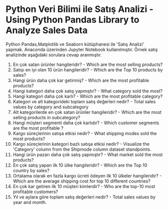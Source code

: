 # Python Veri Bilimi ile Satış Analizi - Using Python Pandas Library to Analyze Sales Data


Python Pandas,Matplotlib ve Seaborn kütüphanesi ile 'Satış Analizi' yapmak. Anaconda üzerinden Jupyter Notebook kullanılmıştır.
Örnek satış analizinde aşağıdaki sorulara cevap aranmıştır.

1.	En çok satan ürünler hangileridir? - Which are the most selling products?
2.	Satışı en iyi olan 10 ürün hangileridir? - Which are the Top 10 products by sales?
3.	Hangi ürün daha çok kar getirmiş? - Which are the most profitable products?
4.	Hangi kategori daha çok satış yapmıştır? - What category sold the most?
5.	Hangi kategori daha çok karlı? - Which are the most profitable category?
6.	Kategori ve alt kategorideki toplam satış değerleri nedir? - Total sales values by category and subcategory
7.	Alt kategorilerde en çok satan ürünler hangileridir? - Which are the most selling products in subcategory?
8.	Hangi müşteri segmenti daha çok karlıdır? - Which customer segments are the most profitable ?
9.	Kargo süreçlerinin satışa etkisi nedir? - What shipping modes sold the most products?
10.	Kargo süreçlerinin kategori bazlı satışa etkisi nedir? - Visualize the 'Category' column from the Shipmode column dataset standpoints.
11.	Hangi ürün pazarı daha çok satış yapmıştır? - What market sold the most products?
12.	En çok satış yapan ilk 10 ülke hangileridir? - Which are the Top 10 country by sales?
14.	Ortalama olarak en fazla kargo ücreti ödeyen ilk 10 ülkeler hangileridir? - Which are the average shipping cost for top 10 different countries?
15.	En çok kar getiren ilk 10 müşteri kimlerdir? - Who are the top-10 most profitable customers?
17.	Yıl ve aylara göre toplam satış değerleri nedir? - Total sales values by year and month.

